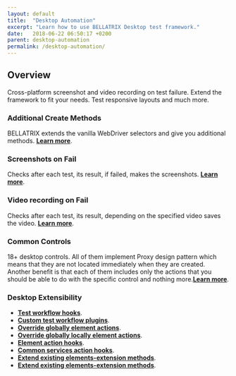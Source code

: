 ```yaml
---
layout: default
title:  "Desktop Automation"
excerpt: "Learn how to use BELLATRIX Desktop test framework."
date:   2018-06-22 06:50:17 +0200
parent: desktop-automation
permalink: /desktop-automation/
---
```

Overview
--------
Cross-platform screenshot and video recording on test failure. Extend the framework to fit your needs. Test responsive layouts and much more.

### Additional Create Methods ###
BELLATRIX extends the vanilla WebDriver selectors and give you additional methods. [**Learn more**](/locate-elements.md).

### Screenshots on Fail ###
Checks after each test, its result, if failed, makes the screenshots. [**Learn more**](/troubleshooting-screenshots-on-fail.md).

### Video recording on Fail ###
Checks after each test, its result, depending on the specified video saves the video. [**Learn more**](/troubleshooting-video-recording.md).

### Common Controls ###
18+ desktop controls. All of them implement Proxy design pattern which means that they are not located immediately when they are created. Another benefit is that each of them includes only the actions that you should be able to do with the specific control and nothing more.[**Learn more**](/common-controls.md).

### Desktop Extensibility ###
- [**Test workflow hooks**](/extensibility-test-workflow-hooks.md).
- [**Custom test workflow plugins**](/extensibility-custom-test-workflow-plugins.md).
- [**Override globally element actions**](/extensibility-override-globally-element-actions.md).
- [**Override globally locally element actions**](/extensibility-override-locally-element-actions.md).
- [**Element action hooks**](/extensibility-element-action-hooks.md).
- [**Common services action hooks**](/extensibility-common-services-action-hooks.md).
- [**Extend existing elements-extension methods**](/extensibility-extend-existing-elements-extension-methods.md).
- [**Extend existing elements-extension methods**](/extensibility-extend-existing-elements-extension-methods.md).